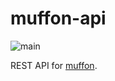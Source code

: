# muffon-api

![main](https://github.com/staniel359/muffon-api/workflows/main/badge.svg?branch=main)

REST API for [muffon](https://github.com/staniel359/muffon).

